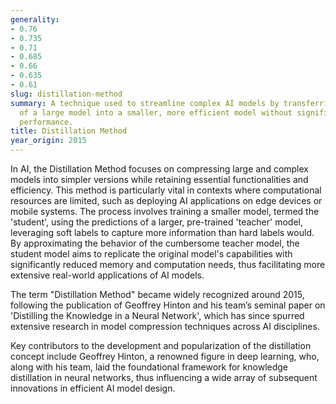 ```yaml
---
generality:
- 0.76
- 0.735
- 0.71
- 0.685
- 0.66
- 0.635
- 0.61
slug: distillation-method
summary: A technique used to streamline complex AI models by transferring the knowledge
  of a large model into a smaller, more efficient model without significant loss in
  performance.
title: Distillation Method
year_origin: 2015
---
```


In AI, the Distillation Method focuses on compressing large and complex models into simpler versions while retaining essential functionalities and efficiency. This method is particularly vital in contexts where computational resources are limited, such as deploying AI applications on edge devices or mobile systems. The process involves training a smaller model, termed the 'student', using the predictions of a larger, pre-trained 'teacher' model, leveraging soft labels to capture more information than hard labels would. By approximating the behavior of the cumbersome teacher model, the student model aims to replicate the original model's capabilities with significantly reduced memory and computation needs, thus facilitating more extensive real-world applications of AI models.

The term "Distillation Method" became widely recognized around 2015, following the publication of Geoffrey Hinton and his team’s seminal paper on 'Distilling the Knowledge in a Neural Network', which has since spurred extensive research in model compression techniques across AI disciplines.

Key contributors to the development and popularization of the distillation concept include Geoffrey Hinton, a renowned figure in deep learning, who, along with his team, laid the foundational framework for knowledge distillation in neural networks, thus influencing a wide array of subsequent innovations in efficient AI model design.